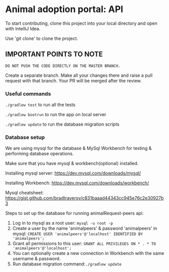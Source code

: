 # Animal adoption portal: API

To start contributing, clone this project into your local directory and open with IntelliJ Idea.

Use 'git clone' to clone the project.

## IMPORTANT POINTS TO NOTE

`DO NOT PUSH THE CODE DIRECTLY ON THE MASTER BRANCH.`

Create a separate branch. Make all your changes there and raise a pull request with that branch. Your PR will be merged after the review.

### Useful commands

`./gradlew test` to run all the tests

`./gradlew bootrun` to run the app on local server

`./gradlew update` to run the database migration scripts

### Database setup

We are using mysql for the database & MySql Workbench for testing & performing database operations.

Make sure that you have mysql & workbench(optional) installed.

Installing mysql server:
https://dev.mysql.com/downloads/mysql/

Installing Workbench:
https://dev.mysql.com/downloads/workbench/

Mysql cheatsheet:
https://gist.github.com/bradtraversy/c831baaad44343cc945e76c2e30927b3

Steps to set up the database for running animalRequest-peers api:

1. Log in to mysql as a root user: `mysql -u root -p`
2. Create a user by the name 'animalpeers' & password 'animalpeers' in mysql: 
`CREATE USER 'animalpeers'@'localhost' IDENTIFIED BY 'animalpeers';`
3. Grant all permissions to this user:
`GRANT ALL PRIVILEGES ON * . * TO 'animalpeers'@'localhost';`
4. You can optionally create a new connection in Workbench with the same username & password.
5. Run database migration command:`./gradlew update` 

